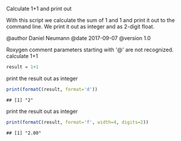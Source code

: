 Calculate 1+1 and print out

With this script we calculate the sum of 1 and 1 and print it out
to the command line. We print it out as integer and as 2-digit
float.

@author Daniel Neumann
@date 2017-09-07
@version 1.0

Roxygen comment parameters starting with '@' are not recognized.
calculate 1+1


```r
result = 1+1
```

print the result out as integer


```r
print(formatC(result, format='d'))
```

```
## [1] "2"
```

print the result out as integer


```r
print(formatC(result, format='f', width=4, digits=2))
```

```
## [1] "2.00"
```

